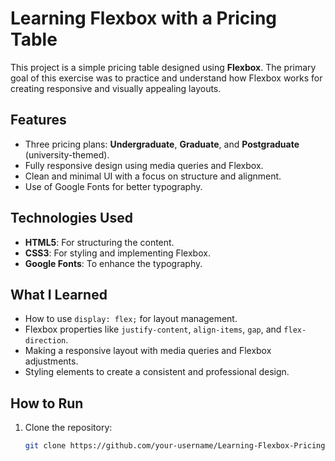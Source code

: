 # Learning Flexbox with a Pricing Table

This project is a simple pricing table designed using **Flexbox**. The primary goal of this exercise was to practice and understand how Flexbox works for creating responsive and visually appealing layouts.

## Features
- Three pricing plans: **Undergraduate**, **Graduate**, and **Postgraduate** (university-themed).
- Fully responsive design using media queries and Flexbox.
- Clean and minimal UI with a focus on structure and alignment.
- Use of Google Fonts for better typography.

## Technologies Used
- **HTML5**: For structuring the content.
- **CSS3**: For styling and implementing Flexbox.
- **Google Fonts**: To enhance the typography.

## What I Learned
- How to use `display: flex;` for layout management.
- Flexbox properties like `justify-content`, `align-items`, `gap`, and `flex-direction`.
- Making a responsive layout with media queries and Flexbox adjustments.
- Styling elements to create a consistent and professional design.

## How to Run
1. Clone the repository:
   ```bash
   git clone https://github.com/your-username/Learning-Flexbox-Pricing-Table.git
